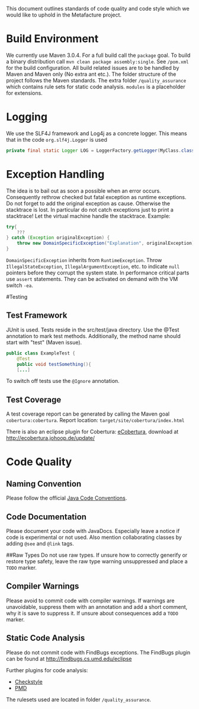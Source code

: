 This document outlines standards of code quality and code style which we would like to uphold in the Metafacture project.


# Build Environment
We currently use Maven 3.0.4. For a full build call the `package` goal. To build a binary distribution call `mvn clean package assembly:single`. See `/pom.xml` for the build configuration. All build related issues are to be handled by Maven and Maven only (No extra ant etc.). 
The folder structure of the project follows the Maven standards. The extra folder `/quality_assurance` which contains rule sets for static code analysis. `modules` is a placeholder for extensions.

# Logging
We use the SLF4J framework and Log4j as a concrete logger. This means that in the code `org.slf4j.Logger` is used

```java
private final static Logger LOG = LoggerFactory.getLogger(MyClass.class);
```

# Exception Handling

The idea is to bail out as soon a possible when an error occurs. Consequently rethrow checked but fatal exception as runtime exceptions. Do not forget to add the original exception as cause. Otherwise the stacktrace is lost. In particular do not catch exceptions just to print a stacktrace! Let the virtual machine handle the stacktrace. Example: 

```java
try{
	???
} catch (Exception originalException) {
	throw new DomainSpecificException("Explanation", originalException);
}
```

`DomainSpecificException` inherits from `RuntimeException`. 
Throw `IllegalStateException`, `IllegalArgumentException`, etc. to indicate `null` pointers before they corrupt the system state. In performance critical parts use `assert` statements. They can be activated on demand with the VM switch `-ea`. 

#Testing

## Test Framework
JUnit is used. Tests reside in the src/test/java directory. Use the @Test annotation to mark test methods. Additionally, the method name should start with "test" (Maven issue). 

```java
public class ExampleTest {
	@Test
	public void testSomething(){
	[...]
```
To switch off tests use the `@Ignore` annotation. 

## Test Coverage
A test coverage report can be generated by calling the Maven goal `cobertura:cobertura`. Report location: `target/site/cobertura/index.html` 

There is also an eclipse plugin for Cobertura: [eCobertura](http://ecobertura.johoop.de/), download at http://ecobertura.johoop.de/update/ 

# Code Quality
## Naming Convention
Please follow the official [Java Code Conventions](http://www.oracle.com/technetwork/java/codeconventions-150003.pdf).

## Code Documentation
Please document your code with JavaDocs. Especially leave a notice if code is experimental or not used. Also mention collaborating classes by adding `@see` and `@link` tags. 

##Raw Types
Do not use raw types. If unsure how to correctly generify or restore type safety, leave the raw type warning unsuppressed and place a `TODO` marker. 

## Compiler Warnings
Please avoid to commit code with compiler warnings. If warnings are unavoidable, suppress them with an annotation and add a short comment, why it is save to suppress it. If unsure about consequences add a `TODO` marker.

## Static Code Analysis
Please do not commit code with FindBugs exceptions. The FindBugs plugin can be found at http://findbugs.cs.umd.edu/eclipse 

Further plugins for code analysis: 
* [Checkstyle](http://eclipse-cs.sf.net/update/")
* [PMD](http://pmd.sourceforge.net/eclipse)

The rulesets used are located in folder `/quality_assurance`. 